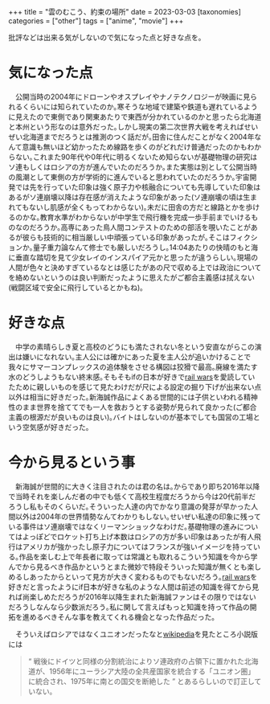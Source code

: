 +++
title = "雲のむこう、約束の場所"
date = 2023-03-03
[taxonomies]
categories = ["other"]
tags = ["anime", "movie"]
+++

批評などは出来る気がしないので気になった点と好きな点を｡

# 気になった点
　公開当時の2004年にドローンやオスプレイやナノテクノロジーが映画に見られるくらいには知られていたのか｡寒そうな地域で建築や鉄道も遅れているように見えたので東側であり関東あたりで東西が分かれているのかと思ったら北海道と本州という形なのは意外だった｡しかし現実の第二次世界大戦を考えればせいぜい北海道までだろうとは推測のつく話だが｡田舎に住んだことがなく2004年なんて意識も無いほど幼かったため線路を歩くのがどれだけ普通だったのかもわからない｡これまた90年代や0年代に明るくないため知らないが基礎物理の研究はソ連もしくはロシアの方が進んでいたのだろうか｡また実態は別として公開当時の風潮として東側の方が学術的に進んでいると思われていたのだろうか｡宇宙開発では先を行っていた印象は強く原子力や核融合についても先導していた印象はあるがソ連崩壊以降は存在感が消えたような印象があった(ソ連崩壊の頃は生まれてもないし肌感が全くもってわからない)｡未だに田舎の方だと線路とかを歩けるのかな｡教育水準がわからないが中学生で飛行機を完成一歩手前までいけるものなのだろうか｡高専にあった鳥人間コンテストのための部活を覗いたことがあるが彼らも技術的に相当厳しい中頑張っている印象があったが｡そこはフィクションか｡量子重力論なんて修士でも厳しいだろうし｡14:04あたりの快晴のもと海に垂直な踏切を見て少女レイのインスパイア元かと思ったが違うらしい｡現場の人間が色々と決めすぎているなとは感じたがあの尺で収める上では政治についてを絡めないというのは良い判断だったように思えたがご都合主義感は拭えない(戦闘区域で安全に飛行しているとかもね)｡

# 好きな点
　中学の素晴らしき夏と高校のどうにも満たされない冬という安直ながらこの演出は嫌いになれない｡主人公には確かにあった夏を主人公が追いかけることで我々にサマーコンプレックスの追体験をさせる構図は狡猾で最高｡廃線を満たす水のどうしようもない終末感｡そもそもifの日本が好きで[rail wars](http://rail-wars.com)を愛読していたために親しいものを感じて見たわけだが尺による設定の掘り下げが出来ない点以外は相当に好きだった｡新海誠作品によくある世間的には子供といわれる精神性のまま世界を捨ててでも一人を救おうとする姿勢が見られて良かった(ご都合主義の根源だが良いものは良い)｡バイトはしないのが基本でしても国営の工場という空気感が好きだった｡

# 今から見るという事
　新海誠が世間的に大きく注目されたのは君の名は｡からであり即ち2016年以降で当時それを楽しんだ者の中でも低くて高校生程度だろうから今は20代前半だろうし私もそのくらいだ｡そういった人達の内でかなり意識の発芽が早かった人間以外は2004年の世界情勢なんてわかりもしない｡せいぜい私達の印象に残っている事件はソ連崩壊ではなくリーマンショックなわけだ｡基礎物理の進みについてはよっぽどでロケット打ち上げ本数はロシアの方が多い印象はあったが有人飛行はアメリカが強かったし原子力についてはフランスが強いイメージを持っている｡作品を楽しむ上で年長者に取っては常識とも取れるこういう知識を今から学んでから見るべき作品かというとまた微妙で特段そういった知識が無くとも楽しめるしあったからといって見方が大きく変わるものでもないだろう｡[rail wars](http://rail-wars.com)を好きだと言ったようにif日本が好きな私のような人間は前述の知識を得てから見れば尚楽しめただろうが2016年以降生まれた新海誠ファンはその限りではないだろうしなんなら少数派だろう｡私に関して言えばもっと知識を持って作品の開拓を進めるべきそんな事を教えてくれる機会となった作品だった｡

　そういえばロシアではなくユニオンだったなと[wikipedia](https://ja.wikipedia.org/wiki/%E9%9B%B2%E3%81%AE%E3%82%80%E3%81%93%E3%81%86%E3%80%81%E7%B4%84%E6%9D%9F%E3%81%AE%E5%A0%B4%E6%89%80)を見たところ小説版には
> “ 戦後にドイツと同様の分割統治によりソ連政府の占領下に置かれた北海道が、1956年にユーラシア大陸の全共産国家を統合する「ユニオン圏」に統合され、1975年に南との国交を断絶した ”
とあるらしいので訂正していない｡
